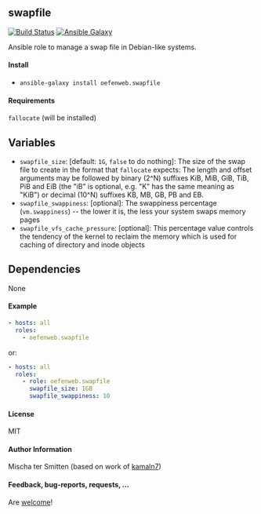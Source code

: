 ## swapfile

[![Build Status](https://travis-ci.org/Oefenweb/ansible-swapfile.svg?branch=master)](https://travis-ci.org/Oefenweb/ansible-swapfile) [![Ansible Galaxy](http://img.shields.io/badge/ansible--galaxy-swapfile-blue.svg)](https://galaxy.ansible.com/Oefenweb/swapfile)

Ansible role to manage a swap file in Debian-like systems.

#### Install

* `ansible-galaxy install oefenweb.swapfile`

#### Requirements

`fallocate` (will be installed)

## Variables

* `swapfile_size`: [default: `1G`, `false` to do nothing]: The size of the swap file to create in the format that `fallocate` expects: The length and offset arguments may be followed by binary (2^N) suffixes KiB, MiB, GiB, TiB, PiB and EiB (the "iB" is optional, e.g. "K" has the same meaning as "KiB") or decimal (10^N) suffixes KB, MB, GB, PB and EB.
* `swapfile_swappiness`: [optional]: The swappiness percentage (`vm.swappiness`) -- the lower it is, the less your system swaps memory pages
* `swapfile_vfs_cache_pressure`: [optional]: This percentage value controls the tendency of the kernel to reclaim the memory which is used for caching of directory and inode objects

## Dependencies

None

#### Example

```yaml
- hosts: all
  roles:
    - oefenweb.swapfile
```

or:

```yaml
- hosts: all
  roles:
    - role: oefenweb.swapfile
      swapfile_size: 1GB
      swapfile_swappiness: 10
```

#### License

MIT

#### Author Information

Mischa ter Smitten (based on work of [kamaln7](https://github.com/kamaln7))

#### Feedback, bug-reports, requests, ...

Are [welcome](https://github.com/Oefenweb/ansible-swapfile/issues)!
